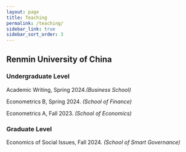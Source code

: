 ```yaml
---
layout: page
title: Teaching
permalink: /teaching/
sidebar_link: true
sidebar_sort_order: 3
---
```


## Renmin University of China 
### Undergraduate Level
Academic Writing, Spring 2024.*(Business School)*

Econometrics B, Spring 2024. *(School of Finance)*

Econometrics A, Fall 2023. *(School of Economics)*

### Graduate Level
Economics of Social Issues, Fall 2024. *(School of Smart Governance)*







